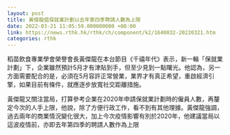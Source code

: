 ```yaml
---
layout: post
title: 黃傑龍倡保就業計劃以去年第四季聘請人數為上限
date: 2022-03-21 11:05:59.000000000 +08:00
link: https://news.rthk.hk/rthk/ch/component/k2/1640032-20220321.htm
categories: rthk
---
```


稻苗飲食專業學會榮譽會長黃傑龍在本台節目《千禧年代》表示，新一輪「保就業計劃」下，企業雖然預計5月才有津貼到手，但至少見到一點曙光。他認為，另一方面需要配合的是，必須在5月容許正常營業，業界才有真正希望，重啟經濟引擎，如果目前有條件，就應逐步放寬社交距離措施。

黃傑龍又關注當局，打算參考企業在2020年申請保就業計劃時的僱員人數，再釐定今次的人手上限，他說，除了方便行政工作，看不到有其他理據。黃傑龍強調，過去兩年的商業情況變化很大，加上今次疫情影響有別於2020年，他建議當局以這波疫情前，亦即去年第四季的聘請人數作為上限
